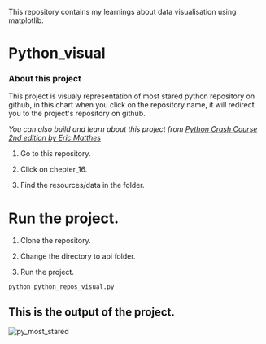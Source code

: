 This repository contains my learnings about data visualisation using matplotlib.
# Python_visual

### About this project
This project is visualy representation of most stared python repository on github, in this chart when you click on the repository name, it will redirect you to the project's repository on github. 


*You can also build and learn about this project from [Python Crash Course 2nd edition by Eric Matthes](https://github.com/ehmatthes/pcc_2e/)*
1. Go to this repository.

2. Click on chepter_16.

3. Find the resources/data in the folder.

# Run the project.
1. Clone the repository.

2. Change the directory to api folder.

3. Run the project.
```
python python_repos_visual.py
```
## This is the output of the project.
![py_most_stared](https://user-images.githubusercontent.com/75424375/192097377-e57c0d69-547f-4c41-9f87-02581f207f97.png)
